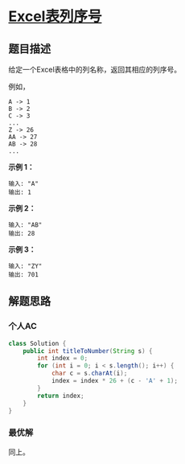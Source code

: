 # [Excel表列序号](https://leetcode-cn.com/problems/excel-sheet-column-number/)

## 题目描述

给定一个Excel表格中的列名称，返回其相应的列序号。

例如，

```
A -> 1
B -> 2
C -> 3
...
Z -> 26
AA -> 27
AB -> 28 
...
```

**示例 1：**

```
输入: "A"
输出: 1
```

**示例 2：**

```
输入: "AB"
输出: 28
```

**示例 3：**

```
输入: "ZY"
输出: 701
```

## 解题思路

### 个人AC

```java
class Solution {
    public int titleToNumber(String s) {
        int index = 0;
        for (int i = 0; i < s.length(); i++) {
            char c = s.charAt(i);
            index = index * 26 + (c - 'A' + 1);
        }
        return index;
    }
}
```

### 最优解

同上。